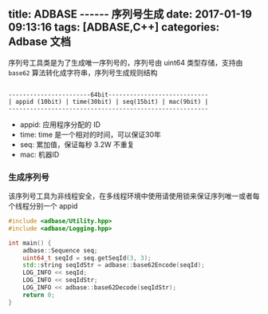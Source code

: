 title: ADBASE ------ 序列号生成
date: 2017-01-19 09:13:16
tags: [ADBASE,C++]
categories: Adbase 文档
---
序列号工具类是为了生成唯一序列号的，序列号由 uint64 类型存储，支持由 `base62` 算法转化成字符串，序列号生成规则结构

```

-----------------------64bit----------------------------
| appid (10bit) | time(30bit) | seq(15bit) | mac(9bit) |
--------------------------------------------------------

```

- appid: 应用程序分配的 ID
- time: time 是一个相对的时间，可以保证30年 
- seq: 累加值，保证每秒 3.2W 不重复
- mac: 机器ID

### 生成序列号

该序列号工具为非线程安全，在多线程环境中使用请使用锁来保证序列唯一或者每个线程分别一个 appid

```cpp
#include <adbase/Utility.hpp>
#include <adbase/Logging.hpp>

int main() {
    adbase::Sequence seq;
    uint64_t seqId = seq.getSeqId(3, 3);
    std::string seqIdStr = adbase::base62Encode(seqId);
    LOG_INFO << seqId;
    LOG_INFO << seqIdStr;
    LOG_INFO << adbase::base62Decode(seqIdStr);
    return 0;
}
```
